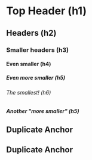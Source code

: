 # Top Header (h1)
## Headers (h2)
### Smaller headers (h3)
#### Even smaller (h4)
##### Even more smaller (h5)
###### The smallest! (h6)
##### Another "more smaller" (h5)
## Duplicate Anchor
## Duplicate Anchor